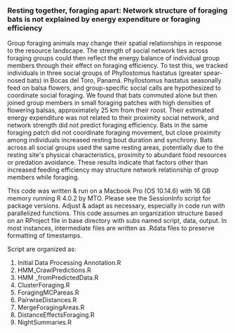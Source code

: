 ### Resting together, foraging apart: Network structure of foraging bats is not explained by energy expenditure or foraging efficiency


Group foraging animals may change their spatial relationships in response to the resource landscape. The strength of social network ties across foraging groups could then reflect the energy balance of individual group members through their effect on foraging efficiency. To test this, we tracked individuals in three social groups of Phyllostomus hastatus (greater spear-nosed bats) in Bocas del Toro, Panamá. Phyllostomus hastatus seasonally feed on balsa flowers, and group-specific social calls are hypothesized to coordinate social foraging. We found that bats commuted alone but then joined group members in small foraging patches with high densities of flowering balsas, approximately 25 km from their roost. Their estimated energy expenditure was not related to their proximity social network, and network strength did not predict foraging efficiency. Bats in the same foraging patch did not coordinate foraging movement, but close proximity among individuals increased resting bout duration and synchrony. Bats across all social groups used the same resting areas, potentially due to the resting site's physical characteristics, proximity to abundant food resources or predation avoidance. These results indicate that factors other than increased feeding efficiency may structure network relationship of group members while foraging. 


This code was written & run on a Macbook Pro (OS 10.14.6) with 16 GB memory running R 4.0.2 by MTO. Please see the SessionInfo script for package versions. Adjust & adapt as necessary, especially in code run with parallelized functions. This code assumes an organization structure based on an RProject file in base directory with subs named script, data, output. In most instances, intermediate files are written as .Rdata files to preserve formatting of timestamps.

Script are organized as:
1. Initial Data Processing Annotation.R
2. HMM_CrawlPredictions.R
3. HMM _fromPredictedData.R
4. ClusterForaging.R
5. ForagingMCPareas.R
6. PairwiseDistances.R
7. MergeForagingAreas.R
8. DistanceEffectsForaging.R
9. NightSummaries.R
